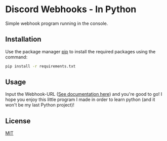 # Discord Webhooks - In Python

Simple webhook program running in the console.

## Installation

Use the package manager [pip](https://pip.pypa.io/en/stable/) to install the required packages using the command:

```bash
pip install -r requirements.txt
```

## Usage
Input the Webhook-URL ([See documentation here](https://discord.com/developers/docs/resources/webhook)) and you're good to go! I hope you enjoy this little program I made in order to learn python (and it won't be my last Python project)!


## License
[MIT](https://choosealicense.com/licenses/mit/)
